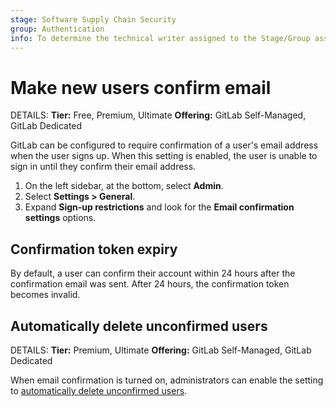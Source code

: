 ```yaml
---
stage: Software Supply Chain Security
group: Authentication
info: To determine the technical writer assigned to the Stage/Group associated with this page, see https://handbook.gitlab.com/handbook/product/ux/technical-writing/#assignments
---
```


# Make new users confirm email

DETAILS:
**Tier:** Free, Premium, Ultimate
**Offering:** GitLab Self-Managed, GitLab Dedicated

GitLab can be configured to require confirmation of a user's email address when
the user signs up. When this setting is enabled, the user is unable to sign in until
they confirm their email address.

1. On the left sidebar, at the bottom, select **Admin**.
1. Select **Settings > General**.
1. Expand **Sign-up restrictions** and look for the **Email confirmation settings** options.

## Confirmation token expiry

By default, a user can confirm their account within 24 hours after the confirmation email was sent.
After 24 hours, the confirmation token becomes invalid.

## Automatically delete unconfirmed users

DETAILS:
**Tier:** Premium, Ultimate
**Offering:** GitLab Self-Managed, GitLab Dedicated

When email confirmation is turned on, administrators can enable the setting to
[automatically delete unconfirmed users](../administration/moderate_users.md#automatically-delete-unconfirmed-users).
